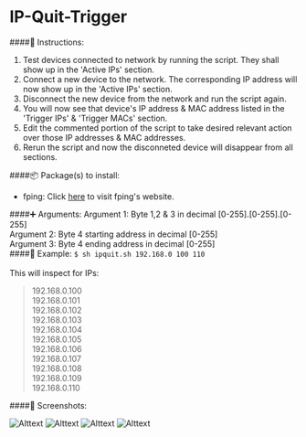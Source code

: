 # IP-Quit-Trigger

####:scroll: Instructions: 

1. Test devices connected to network by running the script. They shall show up in the 'Active IPs' section.
2. Connect a new device to the network. The corresponding IP address will now show up in the 'Active IPs' section.
3. Disconnect the new device from the network and run the script again.
4. You will now see that device's IP address & MAC address listed in the 'Trigger IPs' & 'Trigger MACs' section.
5. Edit the commented portion of the script to take desired relevant action over those IP addresses & MAC addresses.
6. Rerun the script and now the disconneted device will disappear from all sections.

####:package: Package(s) to install:

* fping: Click [here](http://fping.org) to visit fping's website.

####:heavy_plus_sign: Arguments:
Argument 1: Byte 1,2 & 3 in decimal [0-255].[0-255].[0-255]</br>
Argument 2: Byte 4 starting address in decimal [0-255]</br>
Argument 3: Byte 4 ending address in decimal [0-255]</br>
####:triangular_flag_on_post: Example:
```$ sh ipquit.sh 192.168.0 100 110```</br></br>
This will inspect for IPs:</br>
>192.168.0.100</br>
192.168.0.101</br>
192.168.0.102</br>
192.168.0.103</br>
192.168.0.104</br>
192.168.0.105</br>
192.168.0.106</br>
192.168.0.107</br>
192.168.0.108</br>
192.168.0.109</br>
192.168.0.110

####:mag_right: Screenshots:

![Alttext](https://github.com/shubhamk008/IP-Quit-Trigger/raw/master/Screenshots/1.png "Screen 1")
![Alttext](https://github.com/shubhamk008/IP-Quit-Trigger/raw/master/Screenshots/2.png "Screen 2")
![Alttext](https://github.com/shubhamk008/IP-Quit-Trigger/raw/master/Screenshots/3.png "Screen 3")
![Alttext](https://github.com/shubhamk008/IP-Quit-Trigger/raw/master/Screenshots/4.png "Screen 4")

